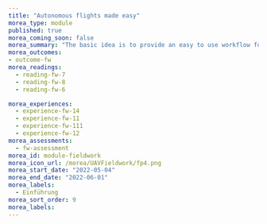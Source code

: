 ```yaml
---
title: "Autonomous flights made easy"
morea_type: module
published: true
morea_coming_soon: false
morea_summary: "The basic idea is to provide an easy to use workflow for controlling rtf UAVs on autonomous survey missions in highly structured terrain."
morea_outcomes:
- outcome-fw
morea_readings:
  - reading-fw-7
  - reading-fw-8
  - reading-fw-6  

morea_experiences:
  - experience-fw-14
  - experience-fw-11
  - experience-fw-111
  - experience-fw-12
morea_assessments:
  - fw-assessment
morea_id: module-fieldwork
morea_icon_url: /morea/UAVFieldwork/fp4.png
morea_start_date: "2022-05-04"
morea_end_date: "2022-06-01"
morea_labels: 
  - Einführung
morea_sort_order: 9
morea_labels:
---
```


